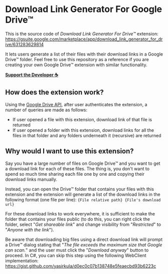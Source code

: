# Download Link Generator For Google Drive™

This is the source code of *Download Link Generator For Drive™* extension: https://gsuite.google.com/marketplace/app/download_link_generator_for_drive/631283629814

It lets users generate a list of their files with their download links in a Google Drive™ folder. Feel free to use this repository as a reference if you are creating your own Google Drive™ extension with similar functionality.

**[Support the Developer ☕](https://yasirkula.itch.io/unity3d)**

## How does the extension work?

Using the [Google Drive API](https://developers.google.com/drive/api/v3/about-sdk), after user authenticates the extension, a number of queries are made as follows:

- If user opened a file with this extension, download link of that file is returned
- If user opened a folder with this extension, download links for all the files in that folder and any folders underneath it (recursive) are returned

## Why would I want to use this extension?

Say you have a large number of files on Google Drive™ and you want to get a download link for each of these files. The thing is, you don't want to spend so much time sharing each file one by one and copying their download links manually.

Instead, you can open the Drive™ folder that contains your files with this extension and the extension will generate a list of the download links in the following format (one file per line): `{File relative path} {File's download url}`

For these download links to work everywhere, it is sufficient to make the folder that contains your files public (to do this, you can right click the folder, select "*Get shareable link*" and change visibility from "*Restricted*" to "*Anyone with the link*").

Be aware that downloading big files using a direct download link will prompt a Drive™ dialog stating that "*The file exceeds the maximum size that Google can scan.*" and the user must click the "*Download anyway*" button to proceed. In C#, you can skip this step using the following WebClient implementation: https://gist.github.com/yasirkula/d0ec0c07b138748e5feaecbd93b6223c
